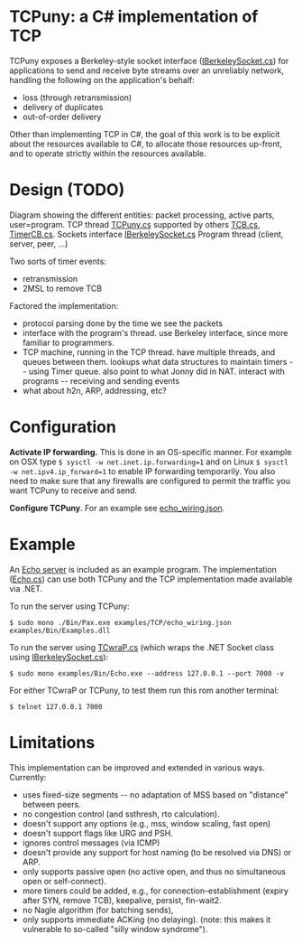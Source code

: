 # TCPuny: a C# implementation of TCP

TCPuny exposes a Berkeley-style socket interface
([IBerkeleySocket.cs](IBerkeleySocket.cs)) for applications to send and receive
byte streams over an unreliably network, handling the following on the
application's behalf:
* loss (through retransmission)
* delivery of duplicates
* out-of-order delivery

Other than implementing TCP in C#, the goal of this work is to be explicit
about the resources available to C#, to allocate those resources up-front, and
to operate strictly within the resources available.


# Design (TODO)
Diagram showing the different entities: packet processing, active parts, user=program.
  TCP thread [TCPuny.cs](TCPuny.cs)
   supported by others [TCB.cs](TCB.cs), [TimerCB.cs](TimerCB.cs).
  Sockets interface [IBerkeleySocket.cs](IBerkeleySocket.cs)
  Program thread (client, server, peer, ...)

Two sorts of timer events:
* retransmission
* 2MSL to remove TCB


Factored the implementation:
  - protocol parsing done by the time we see the packets
  - interface with the program's thread. use Berkeley interface, since more
    familiar to programmers.
  - TCP machine, running in the TCP thread.
      have multiple threads, and queues between them.
      lookups
        what data structures to maintain
      timers -- using Timer queue. also point to what Jonny did in NAT.
      interact with programs -- receiving and sending events
  - what about h2n, ARP, addressing, etc?


# Configuration
**Activate IP forwarding.** This is done in an OS-specific manner.
For example on OSX type `$ sysctl -w net.inet.ip.forwarding=1`
and on Linux `$ sysctl -w net.ipv4.ip_forward=1` to enable IP forwarding
temporarily.
You also need to make sure that any firewalls are configured to permit the
traffic you want TCPuny to receive and send.

**Configure TCPuny**. For an example see [echo_wiring.json](echo_wiring.json).


# Example
An [Echo server](https://en.wikipedia.org/wiki/Echo_Protocol) is included as an
example program. The implementation ([Echo.cs](Echo.cs)) can use both TCPuny and
the TCP implementation made available via .NET.

To run the server using TCPuny:
```
$ sudo mono ./Bin/Pax.exe examples/TCP/echo_wiring.json examples/Bin/Examples.dll
```

To run the server using [TCwraP.cs](TCwraP.cs) (which wraps the .NET Socket class
using [IBerkeleySocket.cs](IBerkeleySocket.cs)):
```
$ sudo mono examples/Bin/Echo.exe --address 127.0.0.1 --port 7000 -v
```

For either TCwraP or TCPuny, to test them run this rom another terminal:
```
$ telnet 127.0.0.1 7000
```


# Limitations
This implementation can be improved and extended in various ways. Currently:
* uses fixed-size segments -- no adaptation of MSS based on "distance" between peers.
* no congestion control (and ssthresh, rto calculation).
* doesn't support any options (e.g., mss, window scaling, fast open)
* doesn't support flags like URG and PSH.
* ignores control messages (via ICMP)
* doesn't provide any support for host naming (to be resolved via DNS) or ARP.
* only supports passive open (no active open, and thus no simultaneous open or self-connect).
* more timers could be added, e.g., for connection-establishment (expiry after SYN, remove TCB), keepalive, persist, fin-wait2.
* no Nagle algorithm (for batching sends),
* only supports immediate ACKing (no delaying). (note: this makes it vulnerable to so-called "silly window syndrome").
